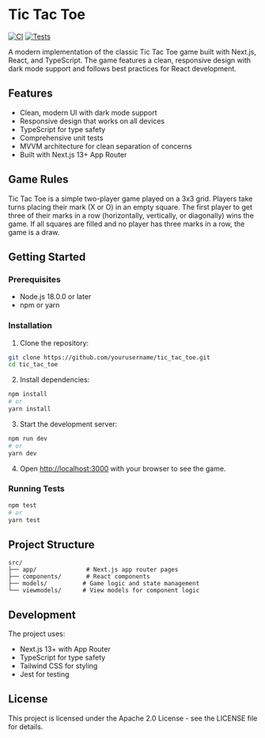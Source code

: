 # Tic Tac Toe

[![CI](https://github.com/nickhart/tic_tac_toe/actions/workflows/jest.yml/badge.svg)](https://github.com/nickhart/tic_tac_toe/actions/workflows/jest.yml)
[![Tests](https://github.com/nickhart/tic_tac_toe/actions/workflows/jest.yml/badge.svg?branch=main&event=push&label=tests)](https://github.com/nickhart/tic_tac_toe/actions/workflows/jest.yml)

A modern implementation of the classic Tic Tac Toe game built with Next.js, React, and TypeScript. The game features a clean, responsive design with dark mode support and follows best practices for React development.

## Features

- Clean, modern UI with dark mode support
- Responsive design that works on all devices
- TypeScript for type safety
- Comprehensive unit tests
- MVVM architecture for clean separation of concerns
- Built with Next.js 13+ App Router

## Game Rules

Tic Tac Toe is a simple two-player game played on a 3x3 grid. Players take turns placing their mark (X or O) in an empty square. The first player to get three of their marks in a row (horizontally, vertically, or diagonally) wins the game. If all squares are filled and no player has three marks in a row, the game is a draw.

## Getting Started

### Prerequisites

- Node.js 18.0.0 or later
- npm or yarn

### Installation

1. Clone the repository:
```bash
git clone https://github.com/yourusername/tic_tac_toe.git
cd tic_tac_toe
```

2. Install dependencies:
```bash
npm install
# or
yarn install
```

3. Start the development server:
```bash
npm run dev
# or
yarn dev
```

4. Open [http://localhost:3000](http://localhost:3000) with your browser to see the game.

### Running Tests

```bash
npm test
# or
yarn test
```

## Project Structure

```
src/
├── app/              # Next.js app router pages
├── components/       # React components
├── models/          # Game logic and state management
└── viewmodels/      # View models for component logic
```

## Development

The project uses:
- Next.js 13+ with App Router
- TypeScript for type safety
- Tailwind CSS for styling
- Jest for testing

## License

This project is licensed under the Apache 2.0 License - see the LICENSE file for details.
